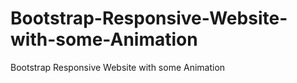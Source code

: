# Bootstrap-Responsive-Website-with-some-Animation
Bootstrap Responsive Website with some Animation
